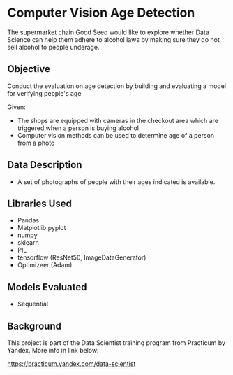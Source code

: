 # Computer Vision Age Detection
 The supermarket chain Good Seed would like to explore whether Data Science can help them adhere to alcohol laws by making sure they do not sell alcohol to people underage. 
 
 ## Objective
 Conduct the evaluation on age detection by building and evaluating a model for verifying people's age
 
 Given:
 * The shops are equipped with cameras in the checkout area which are triggered when a person is buying alcohol
 * Computer vision methods can be used to determine age of a person from a photo
 
 ## Data Description
 * A set of photographs of people with their ages indicated is available.
 
##  Libraries Used
 * Pandas
 * Matplotlib.pyplot
 * numpy
 * sklearn
 * PIL
 * tensorflow (ResNet50, ImageDataGenerator)
 * Optimizeer (Adam)

##  Models Evaluated
 * Sequential

## Background
This project is part of the Data Scientist training program from Practicum by Yandex. More info in link below:

https://practicum.yandex.com/data-scientist

